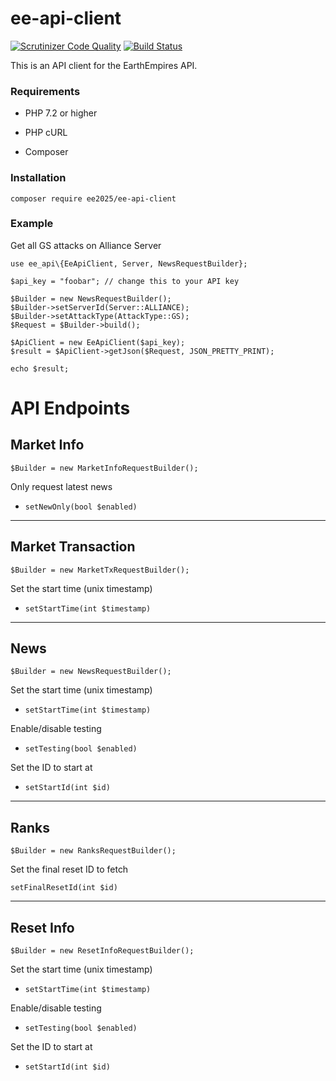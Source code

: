 # ee-api-client

[![Scrutinizer Code Quality](https://scrutinizer-ci.com/g/ee2025/ee-api-client/badges/quality-score.png?b=master)](https://scrutinizer-ci.com/g/ee2025/ee-api-client/?branch=master)
[![Build Status](https://scrutinizer-ci.com/g/ee2025/ee-api-client/badges/build.png?b=master)](https://scrutinizer-ci.com/g/ee2025/ee-api-client/build-status/master)

This is an API client for the EarthEmpires API.

### Requirements

* PHP 7.2 or higher

* PHP cURL

* Composer

### Installation

    composer require ee2025/ee-api-client
    
### Example

Get all GS attacks on Alliance Server

    use ee_api\{EeApiClient, Server, NewsRequestBuilder};

    $api_key = "foobar"; // change this to your API key

    $Builder = new NewsRequestBuilder();
    $Builder->setServerId(Server::ALLIANCE);
    $Builder->setAttackType(AttackType::GS);
    $Request = $Builder->build();

    $ApiClient = new EeApiClient($api_key);
    $result = $ApiClient->getJson($Request, JSON_PRETTY_PRINT);

    echo $result;
    
# API Endpoints

## Market Info

    $Builder = new MarketInfoRequestBuilder();
    
Only request latest news

* `setNewOnly(bool $enabled)`

-----

## Market Transaction

    $Builder = new MarketTxRequestBuilder();
    
Set the start time (unix timestamp)

* `setStartTime(int $timestamp)`

-----

## News

    $Builder = new NewsRequestBuilder();
    
Set the start time (unix timestamp)

* `setStartTime(int $timestamp)`

Enable/disable testing

* `setTesting(bool $enabled)`

Set the ID to start at

* `setStartId(int $id)`

-----

## Ranks

    $Builder = new RanksRequestBuilder();

Set the final reset ID to fetch

`setFinalResetId(int $id)`

-----

## Reset Info

    $Builder = new ResetInfoRequestBuilder();
    
Set the start time (unix timestamp)

* `setStartTime(int $timestamp)`

Enable/disable testing

* `setTesting(bool $enabled)`

Set the ID to start at

* `setStartId(int $id)`
